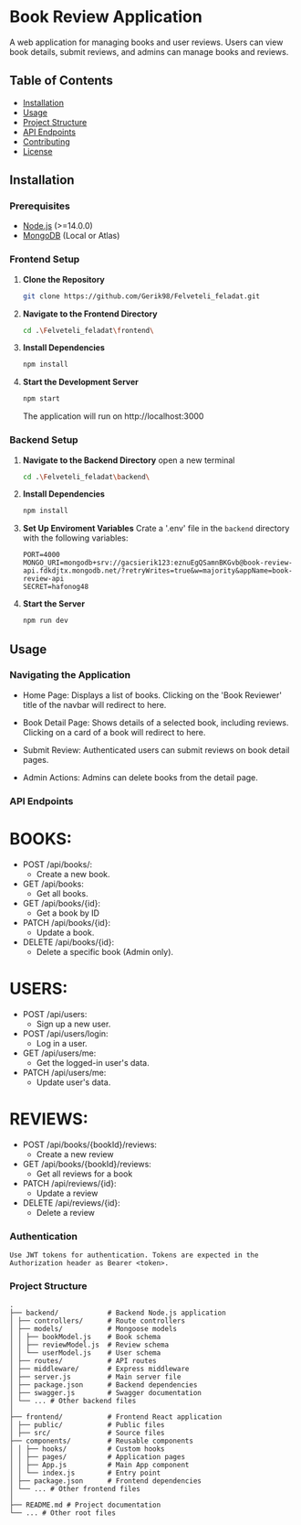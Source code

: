 # Book Review Application

A web application for managing books and user reviews. Users can view book details, submit reviews, and admins can manage books and reviews.

## Table of Contents

- [Installation](#installation)
- [Usage](#usage)
- [Project Structure](#project-structure)
- [API Endpoints](#api-endpoints)
- [Contributing](#contributing)
- [License](#license)

## Installation

### Prerequisites

- [Node.js](https://nodejs.org/) (>=14.0.0)
- [MongoDB](https://www.mongodb.com/try/download/community) (Local or Atlas)

### Frontend Setup

1. **Clone the Repository**
   ```bash
   git clone https://github.com/Gerik98/Felveteli_feladat.git
   ```
2. **Navigate to the Frontend Directory**
   ```bash
   cd .\Felveteli_feladat\frontend\
   ```
3. **Install Dependencies**
   ```bash
   npm install
   ```
4. **Start the Development Server**
   ```bash
   npm start
   ```
   The application will run on http://localhost:3000

### Backend Setup

1. **Navigate to the Backend Directory**
   open a new terminal

   ```bash
   cd .\Felveteli_feladat\backend\

   ```

2. **Install Dependencies**

   ```bash
   npm install
   ```

3. **Set Up Enviroment Variables**
   Crate a '.env' file in the `backend` directory with the following variables:

   ```
   PORT=4000
   MONGO_URI=mongodb+srv://gacsierik123:eznuEgQSamnBKGvb@book-review-api.fdkdjtx.mongodb.net/?retryWrites=true&w=majority&appName=book-review-api
   SECRET=hafonog48
   ```

4. **Start the Server**
   ```bash
   npm run dev
   ```

## Usage

### Navigating the Application

- Home Page: Displays a list of books. Clicking on the 'Book Reviewer' title of the navbar will redirect to here.

- Book Detail Page: Shows details of a selected book, including reviews. Clicking on a card of a book will redirect to here.

- Submit Review: Authenticated users can submit reviews on book detail pages.

- Admin Actions: Admins can delete books from the detail page.

### API Endpoints

# BOOKS:

- POST /api/books/:
  - Create a new book.
- GET /api/books:
  - Get all books.
- GET /api/books/{id}:
  - Get a book by ID
- PATCH /api/books/{id}:
  - Update a book.
- DELETE /api/books/{id}:
  - Delete a specific book (Admin only).

# USERS:

- POST /api/users:
  - Sign up a new user.
- POST /api/users/login:
  - Log in a user.
- GET /api/users/me:
  - Get the logged-in user's data.
- PATCH /api/users/me:
  - Update user's data.

# REVIEWS:

- POST /api/books/{bookId}/reviews:
  - Create a new review
- GET /api/books/{bookId}/reviews:
  - Get all reviews for a book
- PATCH /api/reviews/{id}:
  - Update a review
- DELETE /api/reviews/{id}:
  - Delete a review

### Authentication

    Use JWT tokens for authentication. Tokens are expected in the Authorization header as Bearer <token>.

### Project Structure

    .
    ├── backend/            # Backend Node.js application
    │ ├── controllers/      # Route controllers
    │ ├── models/           # Mongoose models
    │ │ ├── bookModel.js    # Book schema
    │ │ ├── reviewModel.js  # Review schema
    │ │ └── userModel.js    # User schema
    │ ├── routes/           # API routes
    │ ├── middleware/       # Express middleware
    │ ├── server.js         # Main server file
    │ ├── package.json      # Backend dependencies
    │ ├── swagger.js        # Swagger documentation
    │ └── ... # Other backend files
    │
    ├── frontend/           # Frontend React application
    │ ├── public/           # Public files
    │ ├── src/              # Source files
    ├── components/         # Reusable components
    │ │ ├── hooks/          # Custom hooks
    │ │ ├── pages/          # Application pages
    │ │ ├── App.js          # Main App component
    │ │ └── index.js        # Entry point
    │ ├── package.json      # Frontend dependencies
    │ └── ... # Other frontend files
    │
    ├── README.md # Project documentation
    └── ... # Other root files
